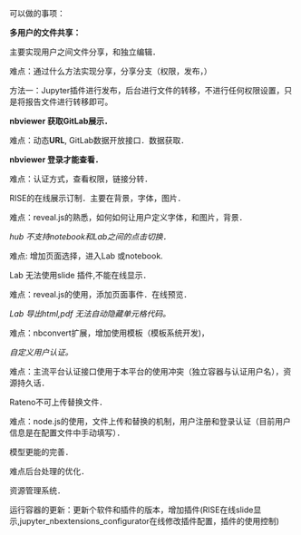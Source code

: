 可以做的事项：

**多用户的文件共享：**

主要实现用户之间文件分享，和独立编辑．

难点：通过什么方法实现分享，分享分支（权限，发布，）

方法一：Jupyter插件进行发布，后台进行文件的转移，不进行任何权限设置，只是将报告文件进行转移即可。





**nbviewer 获取GitLab展示．**

难点：动态**URL**, GitLab数据开放接口．数据获取．



**nbviewer 登录才能查看．**

难点：认证方式，查看权限，链接分转．



RISE的在线展示订制．主要在背景，字体，图片．

难点：reveal.js的熟悉，如何如何让用户定义字体，和图片，背景．



*hub 不支持notebook和Lab之间的点击切换．*

难点: 增加页面选择，进入Lab 或notebook.



 Lab 无法使用slide 插件,不能在线显示．

难点：reveal.js的使用，添加页面事件．在线预览．



*Lab 导出html,pdf 无法自动隐藏单元格代码。*

难点：nbconvert扩展，增加使用模板（模板系统开发)，



*自定义用户认证。*

难点：主流平台认证接口使用于本平台的使用冲突（独立容器与认证用户名），资源持久话．



Rateno不可上传替换文件．

难点：node.js的使用，文件上传和替换的机制，用户注册和登录认证（目前用户信息是在配置文件中手动填写）．



模型更能的完善．

难点后台处理的优化．

资源管理系统．



运行容器的更新：更新个软件和插件的版本，增加插件(RISE在线slide显示,jupyter_nbextensions_configurator在线修改插件配置，插件的使用控制)

